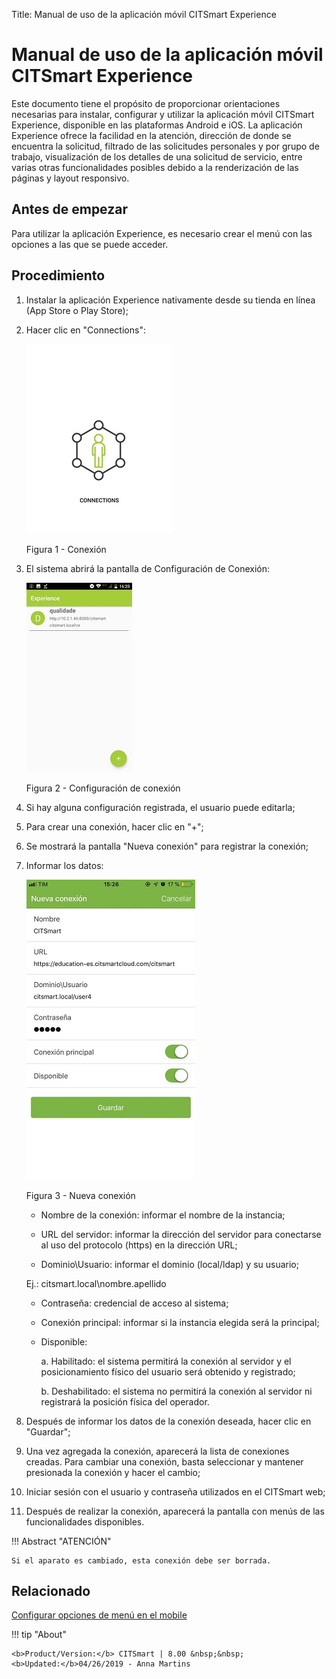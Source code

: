 Title: Manual de uso de la aplicación móvil CITSmart Experience
# Manual de uso de la aplicación móvil CITSmart Experience

Este documento tiene el propósito de proporcionar orientaciones necesarias para instalar, configurar y utilizar la aplicación móvil CITSmart Experience, disponible en las plataformas Android e iOS.
La aplicación Experience ofrece la facilidad en la atención, dirección de donde se encuentra la solicitud, filtrado de las solicitudes personales y por grupo de trabajo, visualización de los detalles de una solicitud de servicio, entre varias otras funcionalidades posibles debido a la renderización de las páginas y layout responsivo.

Antes de empezar
----------------

Para utilizar la aplicación Experience, es necesario crear el menú con las opciones a las que se puede acceder.

Procedimiento
------------

1.	Instalar la aplicación Experience nativamente desde su tienda en línea (App Store o Play Store);
2.  Hacer clic en "Connections":

    ![connections](images/app-pt-1.jpg)
    
     Figura 1 - Conexión

3.  El sistema abrirá la pantalla de Configuración de Conexión:

    ![configuracion](images/app-pt-2.jpg)
    
     Figura 2 - Configuración de conexión

4.  Si hay alguna configuración registrada, el usuario puede editarla;
5.	Para crear una conexión, hacer clic en "+";
3.	Se mostrará la pantalla "Nueva conexión" para registrar la conexión;
4.	Informar los datos:

    ![conexión](images/app-es.jpg)

     Figura 3 - Nueva conexión


    *	Nombre de la conexión: informar el nombre de la instancia;

    *	URL del servidor: informar la dirección del servidor para conectarse al uso del protocolo (https) en la dirección URL;

    *	Dominio\Usuario:  informar el dominio (local/ldap) y su usuario;

    Ej.: citsmart.local\nombre.apellido
    
    *	Contraseña: credencial de acceso al sistema;

    *	Conexión principal: informar si la instancia elegida será la principal;

    *	Disponible:

           a.	Habilitado: el sistema permitirá la conexión al servidor y el posicionamiento físico del usuario será 
           obtenido y registrado;

           b.	Deshabilitado: el sistema no permitirá la conexión al servidor ni registrará la posición física del operador.

5.	Después de informar los datos de la conexión deseada, hacer clic en "Guardar";

6.	Una vez agregada la conexión, aparecerá la lista de conexiones creadas. Para cambiar una conexión, basta seleccionar y mantener presionada la conexión y hacer el cambio;

7.	Iniciar sesión con el usuario y contraseña utilizados en el CITSmart web;

8.	Después de realizar la conexión, aparecerá la pantalla con menús de las funcionalidades disponibles.


!!! Abstract "ATENCIÓN"

    Si el aparato es cambiado, esta conexión debe ser borrada.

   
Relacionado
----------

[Configurar opciones de menú en el mobile](/es-es/citsmart-platform-8/additional-features/mobile-and-field-service/configuration/configure-mobile-options.html)


!!! tip "About"

    <b>Product/Version:</b> CITSmart | 8.00 &nbsp;&nbsp;
    <b>Updated:</b>04/26/2019 - Anna Martins
